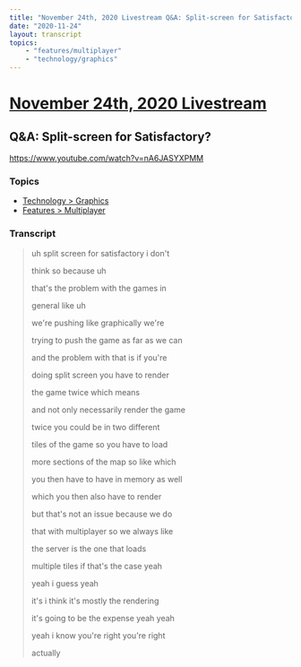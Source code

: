 ```yaml
---
title: "November 24th, 2020 Livestream Q&A: Split-screen for Satisfactory?"
date: "2020-11-24"
layout: transcript
topics:
    - "features/multiplayer"
    - "technology/graphics"
---
```

# [November 24th, 2020 Livestream](../2020-11-24.md)
## Q&A: Split-screen for Satisfactory?
https://www.youtube.com/watch?v=nA6JASYXPMM

### Topics
* [Technology > Graphics](../topics/technology/graphics.md)
* [Features > Multiplayer](../topics/features/multiplayer.md)

### Transcript

> uh split screen for satisfactory i don't
> 
> think so because uh
> 
> that's the problem with the games in
> 
> general like uh
> 
> we're pushing like graphically we're
> 
> trying to push the game as far as we can
> 
> and the problem with that is if you're
> 
> doing split screen you have to render
> 
> the game twice which means
> 
> and not only necessarily render the game
> 
> twice you could be in two different
> 
> tiles of the game so you have to load
> 
> more sections of the map so like which
> 
> you then have to have in memory as well
> 
> which you then also have to render
> 
> but that's not an issue because we do
> 
> that with multiplayer so we always like
> 
> the server is the one that loads
> 
> multiple tiles if that's the case yeah
> 
> yeah i guess yeah
> 
> it's i think it's mostly the rendering
> 
> it's going to be the expense yeah yeah
> 
> yeah i know you're right you're right
> 
> actually
> 
